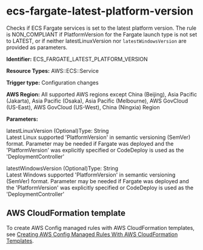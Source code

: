 # ecs\-fargate\-latest\-platform\-version<a name="ecs-fargate-latest-platform-version"></a>

Checks if ECS Fargate services is set to the latest platform version\. The rule is NON\_COMPLIANT if PlatformVersion for the Fargate launch type is not set to LATEST, or if neither latestLinuxVersion nor `latestWindowsVersion` are provided as parameters\. 

**Identifier:** ECS\_FARGATE\_LATEST\_PLATFORM\_VERSION

**Resource Types:** AWS::ECS::Service

**Trigger type:** Configuration changes

**AWS Region:** All supported AWS regions except China \(Beijing\), Asia Pacific \(Jakarta\), Asia Pacific \(Osaka\), Asia Pacific \(Melbourne\), AWS GovCloud \(US\-East\), AWS GovCloud \(US\-West\), China \(Ningxia\) Region

**Parameters:**

latestLinuxVersion \(Optional\)Type: String  
Latest Linux supported 'PlatformVersion' in semantic versioning \(SemVer\) format\. Parameter may be needed if Fargate was deployed and the 'PlatformVersion' was explicitly specified or CodeDeploy is used as the 'DeploymentController'

latestWindowsVersion \(Optional\)Type: String  
Latest Windows supported 'PlatformVersion' in semantic versioning \(SemVer\) format\. Parameter may be needed if Fargate was deployed and the 'PlatformVersion' was explicitly specified or CodeDeploy is used as the 'DeploymentController'

## AWS CloudFormation template<a name="w2aac12c33c15b9d253c17"></a>

To create AWS Config managed rules with AWS CloudFormation templates, see [Creating AWS Config Managed Rules With AWS CloudFormation Templates](aws-config-managed-rules-cloudformation-templates.md)\.